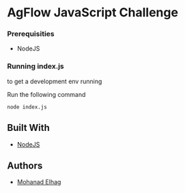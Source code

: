 # AgFlow JavaScript Challenge


### Prerequisities
- NodeJS
### Running index.js

to get a development env running

Run the following command

```
node index.js
```

## Built With

* [NodeJS](https://nodejs.org/en/)

## Authors

* [Mohanad Elhag](https://github.com/moh7afiz90)
